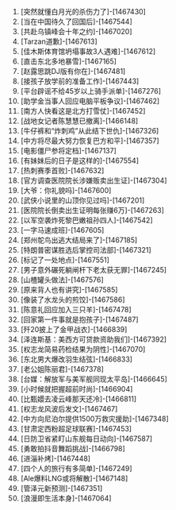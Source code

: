
1. [突然就懂白月光的杀伤力了]-[1467430]
1. [当在中国待久了回国后]-[1467544]
1. [共赴乌镇峰会十年之约]-[1467020]
1. [Tarzan道歉]-[1467613]
1. [佳木斯体育馆坍塌事故3人遇难]-[1467612]
1. [直击东北多地暴雪]-[1467165]
1. [赵露思跳DJ版有你在]-[1467481]
1. [接孩子放学前的准备工作]-[1467443]
1. [平台辟谣不给45岁以上骑手派单]-[1467276]
1. [助学金当事人回应电脑平板争议]-[1467462]
1. [南方人快看这是北方打雪仗]-[1467452]
1. [战地女记者陈慧慧已撤离]-[1466148]
1. [牛仔裤和“炸刺鸡”从此结下世仇]-[1467326]
1. [中方将尽最大努力恢复巴方和平]-[1467357]
1. [电影僵尸参将定档]-[1467137]
1. [有妹妹后的日子是这样的]-[1467554]
1. [热刺赛季首败]-[1467632]
1. [官方调查医院院长涉嫌贩卖出生证]-[1467304]
1. [大爷：你礼貌吗]-[1467600]
1. [武侠小说里的山顶你见过吗]-[1467201]
1. [医院院长倒卖出生证明每张赚6万]-[1467263]
1. [以军空袭炸死黎巴嫩祖孙四人]-[1467542]
1. [一字马速成班]-[1467605]
1. [郑州鸵鸟出逃大结局来了]-[1467185]
1. [特朗普密谋胜选后掌控司法部]-[1467321]
1. [标记了一处地点]-[1467551]
1. [男子意外碾死躺闸杆下老太获无罪]-[1467245]
1. [山楂罐头做法]-[1467576]
1. [原来背人也有讲究]-[1467585]
1. [像装了水龙头的煎饺]-[1467586]
1. [陈意礼回应加入三只羊]-[1467478]
1. [回家第一件事就是抱孩子]-[1467487]
1. [歼20披上了金甲战衣]-[1466839]
1. [泽连斯基：美西方可贷款资助我们]-[1467392]
1. [权志龙简易药检结果为阴性]-[1467070]
1. [东北男大爆改羽生结弦]-[1466833]
1. [老公姐陈丽君]-[1467378]
1. [台媒：解放军与美军舰同现太平岛]-[1466645]
1. [小时候就把握超前时尚]-[1466904]
1. [比甄嬛去凌云峰那天还冷]-[1466811]
1. [权志龙风波后发文]-[1467467]
1. [中方向尼泊尔提供1500万救灾援助]-[1467348]
1. [甘肃定西粉超足球联赛]-[1467453]
1. [日防卫省紧盯山东舰每日动向]-[1467587]
1. [勇敢拍抖音舞蹈挑战]-[1466798]
1. [进淄补烤]-[1467448]
1. [四个人的旅行有多简单]-[1467249]
1. [Ale爆料LNG或将解散]-[1467148]
1. [管泽元新预测]-[1467351]
1. [浪漫即生活本身]-[1467064]